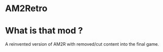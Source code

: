 # AM2Retro

# What is that mod ?
A reinvented version of AM2R with removed/cut content into the final game.
